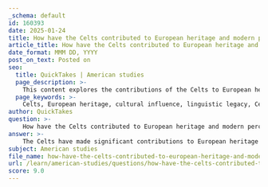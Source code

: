 ```yaml
---
_schema: default
id: 160393
date: 2025-01-24
title: How have the Celts contributed to European heritage and modern perceptions?
article_title: How have the Celts contributed to European heritage and modern perceptions?
date_format: MMM DD, YYYY
post_on_text: Posted on
seo:
  title: QuickTakes | American studies
  page_description: >-
    This content explores the contributions of the Celts to European heritage, including their cultural, linguistic, artistic, and religious legacies, as well as modern perceptions and misconceptions about Celtic identity and influence.
  page_keywords: >-
    Celts, European heritage, cultural influence, linguistic legacy, Celtic languages, religious influence, Celtic mythology, trade networks, economic impact, misconceptions, modern perceptions, Celtic identity, nationalism, artistic legacy, Celtic art, cultural continuity
author: QuickTakes
question: >-
    How have the Celts contributed to European heritage and modern perceptions?
answer: >-
    The Celts have made significant contributions to European heritage and modern perceptions through their rich cultural, linguistic, and artistic legacies. Their influence is evident in various aspects of contemporary society, and understanding this impact requires examining several key areas:\n\n### 1. Cultural Influence\nCeltic culture has left a lasting mark on Europe, particularly in regions such as Ireland, Scotland, Wales, and Brittany. The Celts were known for their intricate art, characterized by distinctive motifs and designs that have been adopted and adapted in various forms throughout European art history. This artistic legacy continues to inspire modern artists and craftsmen, who often draw on Celtic themes in their work.\n\n### 2. Linguistic Legacy\nCeltic languages, part of the broader Indo-European family, have significantly influenced the linguistic landscape of Europe. Languages such as Irish, Welsh, and Breton are direct descendants of the Celtic languages spoken by ancient peoples. The survival of these languages contributes to a sense of identity and cultural continuity among Celtic nations today. Additionally, many place names and words in English and other languages have Celtic origins, reflecting the historical presence of Celtic peoples across Europe.\n\n### 3. Religious and Spiritual Influence\nThe transition from traditional Celtic druidic beliefs to Christianity marked a significant cultural shift. While many aspects of Celtic spirituality were absorbed into Christian practices, elements of Celtic mythology and folklore persist in modern cultural expressions. Festivals, rituals, and customs rooted in ancient Celtic traditions continue to be celebrated, contributing to a rich tapestry of cultural heritage.\n\n### 4. Trade and Economic Networks\nThe Celts established extensive trade networks that connected them with Mediterranean cultures, facilitating the exchange of goods, ideas, and technologies. This economic influence not only enriched Celtic society but also played a role in shaping the interactions between different cultures in ancient Europe. The legacy of these trade routes can still be seen in the interconnectedness of European cultures today.\n\n### 5. Misconceptions and Modern Perceptions\nModern perceptions of the Celts are often shaped by romanticized or simplified views of their culture. Common misconceptions include the idea that all Celts were warriors or that they lacked a written language. Addressing these misconceptions is crucial for a more accurate understanding of Celtic history and culture. The Celts were a diverse group with complex social structures, and their contributions to European heritage are multifaceted.\n\n### 6. Celtic Identity and Nationalism\nCeltic identity plays a significant role in the cultural heritage and nationalism of modern Celtic nations. This identity is shaped by shared languages, traditions, and historical experiences, and it has evolved over time due to factors such as migration and cultural exchange. The revival of interest in Celtic culture and languages in recent decades has fostered a renewed sense of pride and identity among Celtic peoples.\n\n### Conclusion\nIn summary, the Celts have profoundly influenced European heritage through their cultural, linguistic, and artistic contributions. Their legacy continues to resonate in modern society, shaping perceptions of identity and cultural continuity. The ongoing interest in Celtic history and culture reflects a broader appreciation for the diverse tapestry of European heritage.
subject: American studies
file_name: how-have-the-celts-contributed-to-european-heritage-and-modern-perceptions.md
url: /learn/american-studies/questions/how-have-the-celts-contributed-to-european-heritage-and-modern-perceptions
score: 9.0
---
```


&nbsp;
